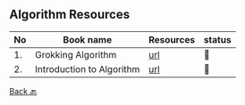 ## Algorithm Resources


|No|Book name|Resources|status|
|--|---------|---------|------|
|1.|Grokking Algorithm| [url](https://github.com/Urunov/Interview-Preparation-WAY/tree/master/Books/Algorithm/GrokkingAlgorithms)|📘|
|2.|Introduction to Algorithm| [url](https://github.com/Urunov/Interview-Preparation-WAY/tree/master/Books/Algorithm/IntroductionToAlgorithm)|📘|

[Back 🔙](https://github.com/Urunov/Interview-Preparation-WAY)